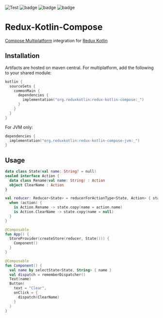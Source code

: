![Test](https://github.com/reduxkotlin/redux-kotlin-compose/workflows/Test/badge.svg)
![badge][badge-android]
![badge][badge-js]
![badge][badge-jvm]

# Redux-Kotlin-Compose

[Compose Multiplatform] integration for [Redux Kotlin]

## Installation

Artifacts are hosted on maven central. For multiplatform, add the following to your shared module:

```kotlin
kotlin {
  sourceSets {
    commonMain {
      dependencies {
        implementation("org.reduxkotlin:redux-kotlin-compose:_")
      }
    }
  }
}
```

For JVM only:

```kotlin
dependencies {
  implementation("org.reduxkotlin:redux-kotlin-compose-jvm:_")
}
```

## Usage

```kotlin
data class State(val name: String? = null)
sealed interface Action {
  data class Rename(val name: String) : Action
  object ClearName : Action
}

val reducer: Reducer<State> = reducerForActionType<State, Action> { state, action ->
  when (action) {
    is Action.Rename -> state.copy(name = action.name)
    is Action.ClearName -> state.copy(name = null)
  }
}

@Composable
fun App() {
  StoreProvider(createStore(reducer, State())) {
    Component()
  }
}

@Composable
fun Component() {
  val name by selectState<State, String> { name }
  val dispatch = rememberDispatcher()
  Text(name)
  Button(
    text = "Clear",
    onClick = {
      dispatch(ClearName)
    }
  )
}


```

[badge-android]: http://img.shields.io/badge/platform-android-brightgreen.svg?style=flat

[badge-js]: http://img.shields.io/badge/platform-js-yellow.svg?style=flat

[badge-jvm]: http://img.shields.io/badge/platform-jvm-orange.svg?style=flat

[Compose Multiplatform]: https://github.com/JetBrains/compose-jb

[Redux Kotlin]: https://github.com/reduxkotlin/redux-kotlin
